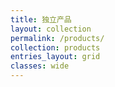 ```yaml
---
title: 独立产品
layout: collection
permalink: /products/
collection: products
entries_layout: grid
classes: wide
---
```


